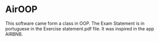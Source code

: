 # AirOOP
This software came form a class in OOP.
The Exam Statement is in portuguese in the Exercise statement.pdf file.
It was inspired in the app AIRBNB.
